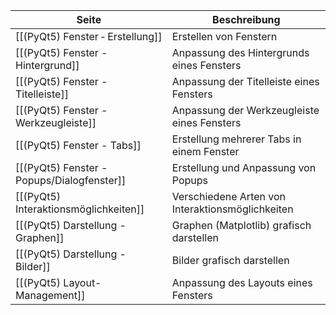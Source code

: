 | Seite | Beschreibung |
| ----------- | ----------- |
| [[(PyQt5) Fenster ‐ Erstellung]] | Erstellen von Fenstern |
| [[(PyQt5) Fenster - Hintergrund]] | Anpassung des Hintergrunds eines Fensters |
| [[(PyQt5) Fenster - Titelleiste]] | Anpassung der Titelleiste eines Fensters |
| [[(PyQt5) Fenster - Werkzeugleiste]] | Anpassung der Werkzeugleiste eines Fensters |
| [[(PyQt5) Fenster - Tabs]] | Erstellung mehrerer Tabs in einem Fenster |
| [[(PyQt5) Fenster - Popups/Dialogfenster]] | Erstellung und Anpassung von Popups |
| [[(PyQt5) Interaktionsmöglichkeiten]] | Verschiedene Arten von Interaktionsmöglichkeiten |
| [[(PyQt5) Darstellung - Graphen]] | Graphen (Matplotlib) grafisch darstellen |
| [[(PyQt5) Darstellung - Bilder]] | Bilder grafisch darstellen |
| [[(PyQt5) Layout-Management]] | Anpassung des Layouts eines Fensters |